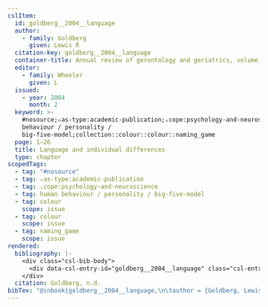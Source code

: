 ```yaml
---
cslItem:
  id: goldberg__2004__language
  author:
    - family: Goldberg
      given: Lewis R
  citation-key: goldberg__2004__language
  container-title: Annual review of gerontology and geriatrics, volume 11, 1991
  editor:
    - family: Wheeler
      given: L
  issued:
    - year: 2004
      month: 2
  keyword: >-
    #nosource;ₕas-type:academic-publication;ₛcope:psychology-and-neuroscience;human
    behaviour / personality /
    big-five-model;collection::colour::colour::naming_game
  page: 1–26
  title: Language and individual differences
  type: chapter
scopedTags:
  - tag: "#nosource"
  - tag: ₕas-type:academic-publication
  - tag: ₛcope:psychology-and-neuroscience
  - tag: human behaviour / personality / big-five-model
  - tag: colour
    scope: issue
  - tag: colour
    scope: issue
  - tag: naming_game
    scope: issue
rendered:
  bibliography: |-
    <div class="csl-bib-body">
      <div data-csl-entry-id="goldberg__2004__language" class="csl-entry">Goldberg, L. R. n.d.. Language and individual differences. In L. Wheeler (Ed.), <i>Annual review of gerontology and geriatrics, volume 11, 1991</i> (pp. 1–26).</div>
    </div>
  citation: Goldberg, n.d.
bibTex: "@inbook{goldberg__2004__language,\n\tauthor = {Goldberg, Lewis R},\n\tbooktitle = {Annual review of gerontology and geriatrics, volume 11, 1991},\n\teditor = {Wheeler, L},\n\tpages = {1--26},\n\ttitle = {Language and individual differences},\n}\n\n"
---
```

